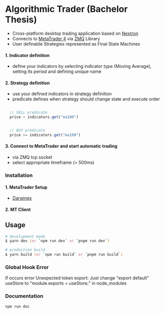 

# Algorithmic Trader (Bachelor Thesis) 

- Cross-platform desktop trading application based on [Nextron][next]
- Connects to [MetaTrader 4][mt4] via [ZMQ][zmq] Library
- User definable Strategies represented as Final State Machines


#### 1. Indicator definition

- define your indicators by selecting indicator type (Moving Average), setting its period and defining unique name

#### 2. Strategy definition

- use your defined indicators in strategy definition
- predicate defines when strategy should change state and execute order

```javascript

  // SELL predicate  
  price < indicators.get("ma100")

```

```javascript

  // BUY predicate
  price >= indicators.get("ma100")

```

#### 3. Connect to MetaTrader and start automatic trading

- via ZMQ tcp socket
- select appropriate timeframe (> 500ms)

### Installation

#### 1. MetaTrader Setup

- [Darwinex][dwx]

#### 2. MT Client

## Usage

```zsh
# development mode
$ yarn dev (or `npm run dev` or `pnpm run dev`)

# production build
$ yarn build (or `npm run build` or `pnpm run build`)
```

### Global Hook Error

If occurs error Unexpected token export: 
Just change "export default" useStore to "module.exports = useStore;" in node_modules

### Documentation

```console
npm run doc
```

[next]: https://github.com/saltyshiomix/nextron
[mt4]: https://www.metatrader4.com/en
[zmq]: https://zeromq.org/
[dwx]: https://github.com/darwinex/DarwinexLabs/tree/master/tools/dwx_zeromq_connector


